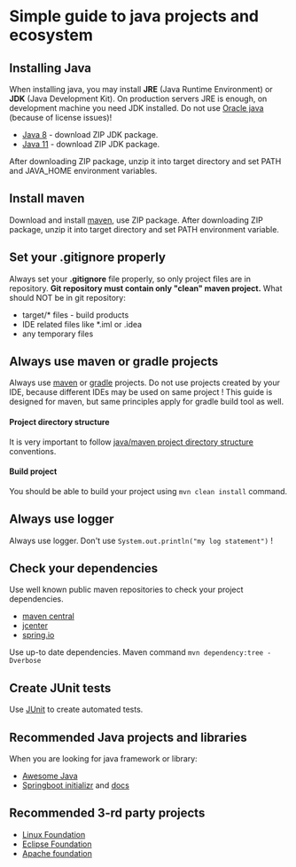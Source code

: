 # Simple guide to java projects and ecosystem

## Installing Java
When installing java, you may install __JRE__ (Java Runtime Environment) or __JDK__ (Java Development Kit).
On production servers JRE is enough, on development machine you need JDK installed. 
Do not use [Oracle java](https://www.oracle.com/technetwork/java/javase/downloads/jdk8-downloads-2133151.html) (because of license issues)! 
* [Java 8](https://adoptopenjdk.net/releases.html?variant=openjdk8&jvmVariant=hotspot) - download ZIP JDK package.
* [Java 11](https://adoptopenjdk.net/releases.html?variant=openjdk11&jvmVariant=hotspot) - download ZIP JDK package.

After downloading ZIP package, unzip it into target directory and set PATH and JAVA_HOME environment variables.

## Install maven
Download and install [maven](https://maven.apache.org/download.cgi), use ZIP package. After downloading ZIP package, unzip it into target directory and set PATH environment variable.

## Set your .gitignore properly
Always set your __.gitignore__ file properly, so only project files are in repository.
__Git repository must contain only "clean" maven project.__ 
What should NOT be in git repository:
* target/* files - build products
* IDE related files like *.iml or .idea
* any temporary files

## Always use maven or gradle projects
Always use [maven](https://maven.apache.org/download.cgi) or [gradle](https://gradle.org/install/) projects.
Do not use projects created by your IDE, because different IDEs may be used on same project !
This guide is designed for maven, but same principles apply for gradle build tool as well.

#### Project directory structure
It is very important to follow [java/maven project directory structure](https://maven.apache.org/guides/introduction/introduction-to-the-standard-directory-layout.html) conventions.

#### Build project
You should be able to build your project using ``mvn clean install`` command.

## Always use logger
Always use logger. Don't use ``System.out.println("my log statement")`` !

## Check your dependencies
Use well known public maven repositories to check your project dependencies.
* [maven central](https://search.maven.org/)
* [jcenter](https://bintray.com/bintray/jcenter)
* [spring.io](https://repo.spring.io)

Use up-to date dependencies. Maven command ``mvn dependency:tree -Dverbose``

## Create JUnit tests
Use [JUnit](https://junit.org/junit4/) to create automated tests.

## Recommended Java projects and libraries
When you are looking for java framework or library:
* [Awesome Java](https://github.com/akullpp/awesome-java)
* [Springboot initializr](https://start.spring.io/) and [docs](https://spring.io/docs)

## Recommended 3-rd party projects
* [Linux Foundation](https://www.linuxfoundation.org/projects/)
* [Eclipse Foundation](https://projects.eclipse.org/)
* [Apache foundation](https://www.apache.org/index.html#projects-list)

